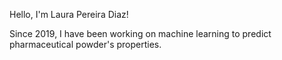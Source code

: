 Hello, I'm Laura Pereira Diaz!

Since 2019, I have been working on machine learning to predict pharmaceutical powder's properties.
